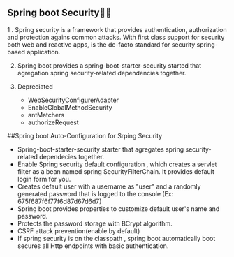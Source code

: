 ## Spring boot Security🚀🚀

1 . Spring security is  a framework that provides authentication, authorization and protection agains common attacks. With first class support for security both web and reactive apps, 
is the de-facto standard for security spring-based application.

2. Spring boot provides a spring-boot-starter-security started that agregation spring security-related dependencies together.

3. Depreciated
   - WebSecurityConfigurerAdapter
   - EnableGlobalMethodSecurity
   - antMatchers
   - authorizeRequest

##Spring boot Auto-Configuration for Srping Security 
- Spring-boot-starter-security starter that agregates spring security-related dependecies together.
- Enable Spring security default configuration , which creates a servlet filter as a bean named spring SecurityFilterChain. It provides default login form for you.
- Creates default user with a username as "user" and a randomly generated password that is logged to the console (Ex: 675f687f6f77f6d87d67d6d7)
- Spring boot provides properties to customize default user's name and password.
- Protects the password storage with BCrypt algorithm.
- CSRF attack prevention(enable by default)
- If spring security is on the classpath , spring boot automatically boot secures all Http endpoints with basic authentication.
